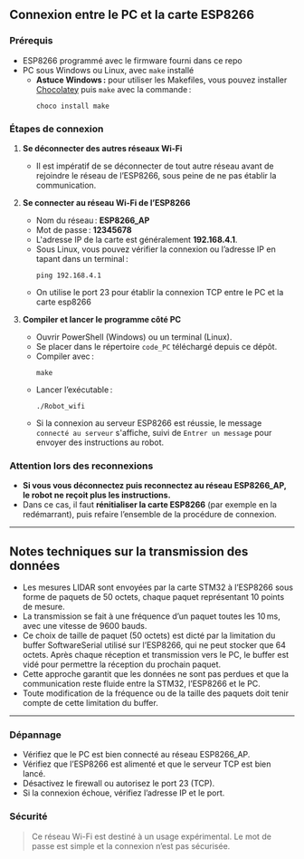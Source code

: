 ## Connexion entre le PC et la carte ESP8266

### Prérequis
- ESP8266 programmé avec le firmware fourni dans ce repo
- PC sous Windows ou Linux, avec `make` installé
  - **Astuce Windows :** pour utiliser les Makefiles, vous pouvez installer [Chocolatey](https://chocolatey.org/) puis `make` avec la commande :
    ```
    choco install make
    ```
### Étapes de connexion

1. **Se déconnecter des autres réseaux Wi-Fi**
   - Il est impératif de se déconnecter de tout autre réseau avant de rejoindre le réseau de l’ESP8266, sous peine de ne pas établir la communication.

2. **Se connecter au réseau Wi-Fi de l’ESP8266**
   - Nom du réseau : **ESP8266_AP**
   - Mot de passe : **12345678**
   - L'adresse IP de la carte est généralement **192.168.4.1**.
   - Sous Linux, vous pouvez vérifier la connexion ou l’adresse IP en tapant dans un terminal :
     ```
     ping 192.168.4.1
     ```
   - On utilise le port 23 pour établir la connexion TCP entre le PC et la carte esp8266
3. **Compiler et lancer le programme côté PC**
   - Ouvrir PowerShell (Windows) ou un terminal (Linux).
   - Se placer dans le répertoire `code_PC` téléchargé depuis ce dépôt.
   - Compiler avec :
     ```
     make
     ```
   - Lancer l’exécutable :
     ```
     ./Robot_wifi
     ```
   - Si la connexion au serveur ESP8266 est réussie, le message `connecté au serveur` s'affiche, suivi de `Entrer un message` pour envoyer des instructions au robot.

### Attention lors des reconnexions

- **Si vous vous déconnectez puis reconnectez au réseau ESP8266_AP, le robot ne reçoit plus les instructions.**
- Dans ce cas, il faut **rénitialiser la carte ESP8266** (par exemple en la redémarrant), puis refaire l’ensemble de la procédure de connexion.

---

## Notes techniques sur la transmission des données

- Les mesures LIDAR sont envoyées par la carte STM32 à l’ESP8266 sous forme de paquets de 50 octets, chaque paquet représentant 10 points de mesure.
- La transmission se fait à une fréquence d’un paquet toutes les 10 ms, avec une vitesse de 9600 bauds.
- Ce choix de taille de paquet (50 octets) est dicté par la limitation du buffer SoftwareSerial utilisé sur l’ESP8266, qui ne peut stocker que 64 octets. Après chaque réception et transmission vers le PC, le buffer est vidé pour permettre la réception du prochain paquet.
- Cette approche garantit que les données ne sont pas perdues et que la communication reste fluide entre la STM32, l’ESP8266 et le PC.
- Toute modification de la fréquence ou de la taille des paquets doit tenir compte de cette limitation du buffer.

---

### Dépannage
- Vérifiez que le PC est bien connecté au réseau ESP8266_AP.
- Vérifiez que l’ESP8266 est alimenté et que le serveur TCP est bien lancé.
- Désactivez le firewall ou autorisez le port 23 (TCP).
- Si la connexion échoue, vérifiez l’adresse IP et le port.

### Sécurité
> Ce réseau Wi-Fi est destiné à un usage expérimental. Le mot de passe est simple et la connexion n’est pas sécurisée.
